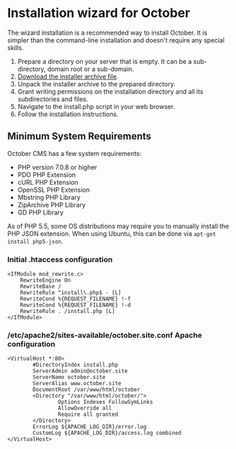 # Installation wizard for October

The wizard installation is a recommended way to install October. It is simpler than the command-line installation and doesn't require any special skills.

1. Prepare a directory on your server that is empty. It can be a sub-directory, domain root or a sub-domain.
1. [Download the installer archive file](https://github.com/octobercms/install/archive/master.zip).
1. Unpack the installer archive to the prepared directory.
1. Grant writing permissions on the installation directory and all its subdirectories and files.
1. Navigate to the install.php script in your web browser.
1. Follow the installation instructions.

## Minimum System Requirements

October CMS has a few system requirements:

* PHP version 7.0.8 or higher
* PDO PHP Extension
* cURL PHP Extension
* OpenSSL PHP Extension
* Mbstring PHP Library
* ZipArchive PHP Library
* GD PHP Library

As of PHP 5.5, some OS distributions may require you to manually install the PHP JSON extension.
When using Ubuntu, this can be done via ``apt-get install php5-json``.


### Initial .htaccess configuration

```
<IfModule mod_rewrite.c>
    RewriteEngine On
    RewriteBase /
    RewriteRule ^install\.php$ - [L]
    RewriteCond %{REQUEST_FILENAME} !-f
    RewriteCond %{REQUEST_FILENAME} !-d
    RewriteRule . /install.php [L]
</IfModule>
```

### /etc/apache2/sites-available/october.site.conf Apache configuration

```
<VirtualHost *:80>
        #DirectoryIndex install.php
        ServerAdmin admin@october.site
        ServerName october.site
        ServerAlias www.october.site
        DocumentRoot /var/www/html/october
        <Directory "/var/www/html/october/">
                Options Indexes FollowSymLinks
                AllowOverride all
                Require all granted
        </Directory>
        ErrorLog ${APACHE_LOG_DIR}/error.log
        CustomLog ${APACHE_LOG_DIR}/access.log combined
</VirtualHost>
```